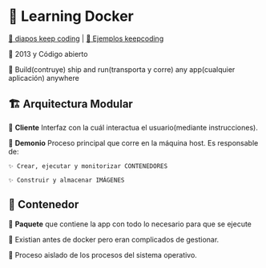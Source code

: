 # 🐳 Learning Docker 

[📎 diapos keep coding](https://drive.google.com/drive/u/1/folders/1rSof_8W0z7WI4RR7_k4O2-VTKpOyQun-) | [📎 Ejemplos keepcoding](https://drive.google.com/drive/folders/1OvI7_ndFP351gWhrwjS2Y3MpVLmlQyrw)
 
 🦜 2013 y Código abierto
 
 🦜 Build(contruye) ship and run(transporta y corre) any app(cualquier aplicación) anywhere
 
 ## 🏗 **Arquitectura Modular**
 
 🦜 **Cliente** Interfaz con la cuál interactua el usuario(mediante instrucciones).
 
 🦜 **Demonio** Proceso principal que corre en la máquina host. Es responsable de:
 
    ✨ Crear, ejecutar y monitorizar CONTENEDORES
    
    ✨ Construir y almacenar IMÁGENES
 
 
 ## 🚚 **Contenedor**
 
 🦜 **Paquete** que contiene la app con todo lo necesario para que se ejecute
 
 🦜 Existian antes de docker pero eran complicados de gestionar.
 
 🦜 Proceso aislado de los procesos del sistema operativo.
 
